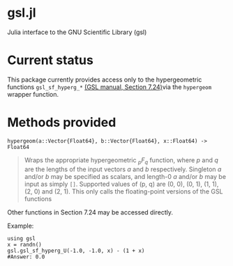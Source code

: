 gsl.jl
======

Julia interface to the GNU Scientific Library (gsl)

# Current status
This package currently provides access only to the hypergeometric functions `gsl_sf_hyperg_*` [(GSL manual, Section 7.24)](http://www.gnu.org/software/gsl/manual/html_node/Hypergeometric-Functions.html)via the `hypergeom` wrapper function.

# Methods provided
    hypergeom(a::Vector{Float64}, b::Vector{Float64}, x::Float64) -> Float64
> Wraps the appropriate hypergeometric *<sub>p</sub>F<sub>q</sub>* function, where *p* and *q* are the lengths of the input vectors *a* and *b* respectively. Singleton *a* and/or *b* may be specified as scalars, and length-0 *a* and/or *b* may be input as simply `[]`.
> Supported values of (p, q) are (0, 0), (0, 1), (1, 1), (2, 0) and (2, 1).
> This only calls the floating-point versions of the GSL functions

Other functions in Section 7.24 may be accessed directly.

Example:

    using gsl
    x = randn()
    gsl.gsl_sf_hyperg_U(-1.0, -1.0, x) - (1 + x)
    #Answer: 0.0

